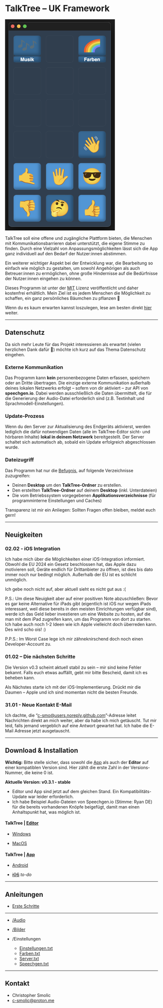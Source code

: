 # TalkTree – UK Framework

   <img src="./preview_main.png" alt="preview_main" width="362" height="696">

TalkTree soll eine offene und zugängliche Plattform bieten, die Menschen mit Kommunikationsbarrieren dabei unterstützt, die eigene Stimme zu finden. Durch eine Vielzahl von Anpassungsmöglichkeiten lässt sich die App ganz individuell auf den Bedarf der Nutzer:innen abstimmen.

Ein weiterer wichtiger Aspekt bei der Entwicklung war, die Bearbeitung so einfach wie möglich zu gestalten, um sowohl Angehörigen als auch Betreuer:innen zu ermöglichen, ohne große Hindernisse auf die Bedürfnisse der Nutzer:innen eingehen zu können.

Dieses Programm ist unter der [MIT](https://github.com/c-smo/TalkTree-Edit/blob/main/LICENSE.md) Lizenz veröffentlicht und daher kostenfrei erhältlich. Mein Ziel ist es jedem Menschen die Möglichkeit zu schaffen, ein ganz persönliches Bäumchen zu pflanzen 🌱

Wenn du es kaum erwarten kannst loszulegen, lese am besten direkt [hier](https://github.com/c-smo/TalkTree-Edit/blob/main/TalkTree_Edit/Anleitungen/Erste_Schritte.md) weiter.

---

## Datenschutz

Da sich mehr Leute für das Projekt interessieren als erwartet (vielen herzlichen Dank dafür 🤭) möchte ich kurz auf das Thema Datenschutz eingehen.

### Externe Kommunikation
Das Programm kann **kein** personenbezogene Daten erfassen, speichern oder an Dritte übertragen. Die einzige externe Kommunikation außerhalb deines lokalen Netzwerks erfolgt – sofern von dir aktiviert – zur API von **speechgen.io**. Dabei werden ausschließlich die Daten übermittelt, die für die Generierung der Audio-Datei erforderlich sind (z.B. Textinhalt und Sprachmodell-Einstellungen).  

### Update-Prozess  
Wenn du den Server zur Aktualisierung des Endgeräts aktivierst, werden lediglich die dafür notwendigen Daten (alle im TalkTree-Editor sicht- und hörbaren Inhalte) **lokal in deinem Netzwerk** bereitgestellt. Der Server schaltet sich automatisch ab, sobald ein Update erfolgreich abgeschlossen wurde.  

### Dateizugriff
Das Programm hat nur die [Befugnis](https://github.com/c-smo/TalkTree-Edit/blob/main/TalkTree_Edit/src-tauri/capabilities/default.json), auf folgende Verzeichnisse zuzugreifen:
- Deinen **Desktop** um den **TalkTree-Ordner** zu erstellen.
- Den erstellten **TalkTree-Ordner** auf deinem **Desktop** (inkl. Unterdateien)  
- Die vom Betriebssystem vorgegebenen **Applikationsverzeichnisse** (für programminterne Einstellungen und Caches)  

Transparenz ist mir ein Anliegen: Sollten Fragen offen bleiben, meldet euch gern!

---

## Neuigkeiten

### 02.02 - iOS Integration

Ich habe mich über die Möglichkeiten einer iOS-Integration informiert. Obwohl die EU 2024 ein Gesetz beschlossen hat, das Apple dazu motivieren soll, Geräte endlich für Drittanbieter zu öffnen, ist dies bis dato immer noch nur bedingt möglich. Außerhalb der EU ist es schlicht unmöglich. 

Ich gebe noch nicht auf, aber aktuell sieht es nicht gut aus :(

P.S.: Um diese Neuigkeit aber auf einer positiven Note abzuschließen: Bevor es gar keine Alternative für iPads gibt (eigentlich ist iOS nur wegen iPads interessant, weil diese bereits in den meisten Einrichtungen verfügbar sind), werde ich das Geld lieber investieren um eine Website zu hosten, auf die man mit dem iPad zugreifen kann, um das Programm von dort zu starten. Ich habe auch noch 1-2 Ideen wie ich Apple vielleicht doch überreden kann. Des wird scho ois! :)

P.P.S.: Im Worst Case lege ich mir zähneknirschend doch noch einen Developer-Account zu.

### 01.02 – Die nächsten Schritte  
Die Version v0.3 scheint aktuell stabil zu sein – mir sind keine Fehler bekannt. Falls euch etwas auffällt, gebt mir bitte Bescheid, damit ich es beheben kann.  

Als Nächstes starte ich mit der iOS-Implementierung. Drückt mir die Daumen – Apple und ich sind momentan nicht die besten Freunde.  

### 31.01 - Neue Kontakt E-Mail
Ich dachte, die “c-smo@users.noreply.github.com”-Adresse leitet Nachrichten direkt an mich weiter, aber da habe ich mich getäuscht. Tut mir leid, falls jemand vergeblich auf eine Antwort gewartet hat. Ich habe die E-Mail Adresse jetzt ausgetauscht.

---

## Download & Installation

**Wichtig:** Bitte stelle sicher, dass sowohl die [App](https://github.com/c-smo/TalkTree-App) als auch der **Editor** auf einer kompatiblen Version sind. Hier zählt die erste Zahl in der Versions-Nummer, die keine 0 ist.

**Aktuelle Version: v0.3.1 - stable** 

- Editor und App sind jetzt auf dem gleichen Stand. Ein Kompatibilitäts-Update war leider erforderlich. 
- Ich habe Beispiel Audio-Dateien von Speechgen.io (Stimme: Ryan DE) für die bereits vorhandenen Knöpfe beigefügt, damit man einen Anhaltspunkt hat, was möglich ist.


#### TalkTree | **[Editor](https://github.com/c-smo/TalkTree-Edit)**

- [Windows](https://github.com/c-smo/TalkTree-Edit/blob/main/TalkTree_Edit/Anleitungen/Installation/windows.md)

- [MacOS](https://github.com/c-smo/TalkTree-Edit/blob/main/TalkTree_Edit/Anleitungen/Installation/macos.md)


#### TalkTree | **[App](https://github.com/c-smo/TalkTree-App)**

- [Android](https://github.com/c-smo/TalkTree-App/releases/download/v0.3.0/TalkTree-App_v0.3.0_android.apk)

- ~~[iOS](URL)~~ _to-do_

---

## Anleitungen

- [Erste Schritte](https://github.com/c-smo/TalkTree-Edit/blob/main/TalkTree_Edit/Anleitungen/Erste_Schritte.md)

---

- [/Audio](https://github.com/c-smo/TalkTree-Edit/blob/main/TalkTree_Edit/Anleitungen/Audio/Audio.md)
- [/Bilder](https://github.com/c-smo/TalkTree-Edit/blob/main/TalkTree_Edit/Anleitungen/Bilder/Bilder.md)
- /Einstellungen

  - [Einstellungen.txt](https://github.com/c-smo/TalkTree-Edit/blob/main/TalkTree_Edit/Anleitungen/Einstellungen/Einstellungen.md)
  - [Farben.txt](https://github.com/c-smo/TalkTree-Edit/blob/main/TalkTree_Edit/Anleitungen/Einstellungen/Farben.md)
  - [Server.txt](https://github.com/c-smo/TalkTree-Edit/blob/main/TalkTree_Edit/Anleitungen/Einstellungen/Server.md)
  - [Speechgen.txt](https://github.com/c-smo/TalkTree-Edit/blob/main/TalkTree_Edit/Anleitungen/Einstellungen/Speechgen.md)

---

## Kontakt

- Christopher Smolic
- c-smolic@proton.me
